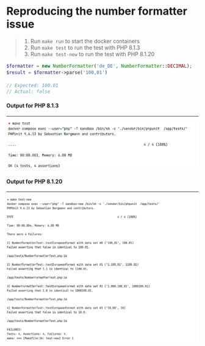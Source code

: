 # Reproducing the number formatter issue

> 1. Run `make run` to start the docker containers
> 2. Run `make test` to run the test with PHP 8.1.3
> 3. Run `make test-new` to run the test with PHP 8.1.20

```php
$formatter = new NumberFormatter('de_DE', NumberFormatter::DECIMAL);
$result = $formatter->parse('100,01') 

// Expected: 100.01
// Actual: false
```

#### Output for PHP 8.1.3

---
![make test](./test-run.png)

#### Output for PHP 8.1.20

---

![make test new](./test-run-new.png)
